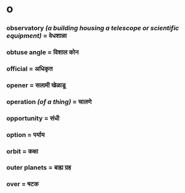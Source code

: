 # o

### observatory *(a building housing a telescope or scientific equipment)* = वेधशाळा

### obtuse angle = विशाल कोन

### official = अधिकृत

### opener = सलामी खेळाडू

### operation *(of a thing)* = चालणे

### opportunity = संधी

### option = पर्याय

### orbit = कक्षा

### outer planets = बाह्य ग्रह

### over = षटक

